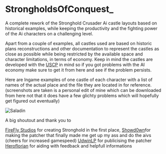 # StrongholdsOfConquest_

A complete rework of the Stronghold Crusader Ai castle layouts based on historical examples, while keeping the productivity and the fighting power of the Ai characters on a challenging level.

Apart from a couple of examples, all castles used are based on historic plans reconstructions and other documentation to represent the castles as close as possible while being restricted by the available space and character limitations, in terms of economy.
Keep in mind the castles are developed with the [USCP](https://github.com/Sh0wdown/UnofficialCrusaderPatch/releases) in mind so if you got problems with the AI economy make sure to get it from here and see if the problem persists.

Here are Ingame examples of one castle of each character with a list of names of the actual place and the file they are located in for reference. (screenshots are taken is a personal edit of mine which can be downloaded from here not that it does have a few glichty problems which will hopefully get figured out eventually)

![Saladin](https://github.com/Monsterfisch/StrongholdsOfConquest_/raw/master/presentation/saladin.jpg)


A big shoutout and thank you to 

[FireFly Studios](https://fireflyworlds.com/) for creating Stronghold in the first place,
[Showd0wn](https://github.com/Sh0wdown)for making the patcher that finally made me get up my ass and do the aivs (cheers for increased gamespeed)
[UdwinLP](https://www.youtube.com/user/UdwinLP) for publicising the patcher
[Heroflorian](https://github.com/Heroesflorian) for aiding with feedback and helpfull informations